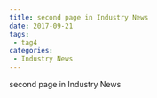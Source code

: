 ```yaml
---
title: second page in Industry News
date: 2017-09-21
tags:
 - tag4
categories: 
 - Industry News
---
```


second page in Industry News